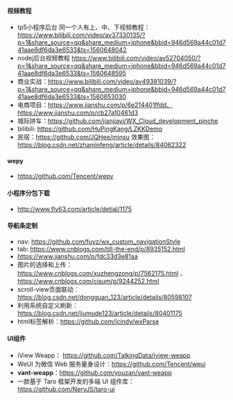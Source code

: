 #### 视频教程
- tp5小程序后台 同一个人有上、中、下视频教程： https://www.bilibili.com/video/av37330135/?p=1&share_source=qq&share_medium=iphone&bbid=946d569a44c01d741aae8df6da3e6533&ts=1560648042
- nodej后台视频教程 https://www.bilibili.com/video/av52704050/?p=1&share_source=qq&share_medium=iphone&bbid=946d569a44c01d741aae8df6da3e6533&ts=1560648595
- 商业实战：https://www.bilibili.com/video/av49381039/?p=1&share_source=qq&share_medium=iphone&bbid=946d569a44c01d741aae8df6da3e6533&ts=1560653030
- 电商项目：https://www.jianshu.com/p/6e214401ffdd、https://www.jianshu.com/p/cb27a10461d3
- 城际拼车：https://github.com/jianjiayi/WX_Cloud_development_pinche
- bilibili: https://github.com/HuPingKang/LZKKDemo
- 民宿：https://github.com/JQHee/minsu 效果图：https://blog.csdn.net/zhanjinfeng/article/details/84062322

#### wepy
- https://github.com/Tencent/wepy

#### 小程序分包下载
- http://www.fly63.com/article/detial/1175

#### 导航条定制
- nav: https://github.com/fuyz/wx_custom_navigationStyle
- tab: https://www.cnblogs.com/till-the-end/p/8935152.html
- https://www.jianshu.com/p/fdc33d3e81aa
- 图片的选择和上传：https://www.cnblogs.com/xuzhengzong/p/7562175.html 、 https://www.cnblogs.com/cisum/p/9244252.html
- scroll-view页面联动：https://blog.csdn.net/dongguan_123/article/details/80598107
- 利用系统自定义刷新：https://blog.csdn.net/liumude123/article/details/80401175
- html标签解析：https://github.com/icindy/wxParse

#### UI组件
- iView Weapp： https://github.com/TalkingData/iview-weapp
- WeUI 为微信 Web 服务量身设计：https://github.com/Tencent/weui
- **vant-weapp**：https://github.com/youzan/vant-weapp
- 一款基于 Taro 框架开发的多端 UI 组件库：https://github.com/NervJS/taro-ui


